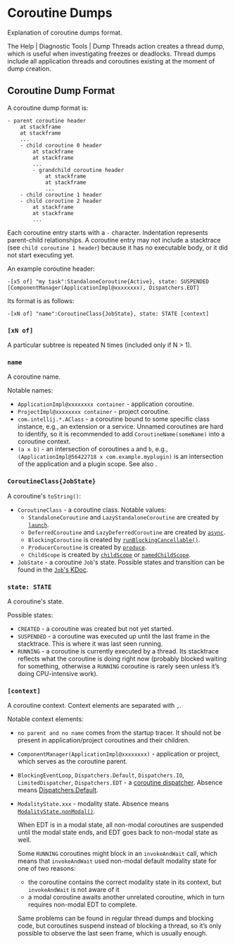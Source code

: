 <!-- Copyright 2000-2024 JetBrains s.r.o. and contributors. Use of this source code is governed by the Apache 2.0 license. -->

# Coroutine Dumps

<link-summary>Explanation of coroutine dumps format.</link-summary>

<include from="coroutines_snippets.md" element-id="learnCoroutines"/>

The <ui-path>Help | Diagnostic Tools | Dump Threads</ui-path> action creates a thread dump, which is useful when investigating freezes or deadlocks.
Thread dumps include all application threads and coroutines existing at the moment of dump creation.

## Coroutine Dump Format

A coroutine dump format is:

```
- parent coroutine header
	at stackframe
	at stackframe
	...
	- child coroutine 0 header
		at stackframe
		at stackframe
		...
		- grandchild coroutine header
			at stackframe
			at stackframe
			...
	- child coroutine 1 header
	- child coroutine 2 header
		at stackframe
		at stackframe
		...
```

Each coroutine entry starts with a `-` character.
Indentation represents parent-child relationships.
A coroutine entry may not include a stacktrace (see `child coroutine 1 header`) because it has no executable body, or it did not start executing yet.

An example coroutine header:
```
-[x5 of] "my task":StandaloneCoroutine{Active}, state: SUSPENDED [ComponentManager(ApplicationImpl@xxxxxxxx), Dispatchers.EDT]
```

Its format is as follows:
```
-[xN of] "name":CoroutineClass{JobState}, state: STATE [context]
```

### `[xN of]`

A particular subtree is repeated N times (included only if N > 1).

### `name`

A coroutine name.

Notable names:
- `ApplicationImpl@xxxxxxxx container` - application coroutine.
- `ProjectImpl@xxxxxxxx container` - project coroutine.
- `com.intellij.*.AClass` - a coroutine bound to some specific class instance, e.g., an extension or a service.
  Unnamed coroutines are hard to identify, so it is recommended to add `CoroutineName(someName)` into a coroutine context.
- `(a x b)` - an intersection of coroutines `a` and `b`, e.g., `(ApplicationImpl@56422718 x com.example.myplugin)` is an intersection of the application and a plugin scope.
  See also [](coroutine_scopes.md#intersection-scopes).

### `CoroutineClass{JobState}`

A coroutine's `toString()`:
- `CoroutineClass` - a coroutine class. Notable values:
    - `StandaloneCoroutine` and `LazyStandaloneCoroutine` are created by [`launch`](https://kotlinlang.org/api/kotlinx.coroutines/kotlinx-coroutines-core/kotlinx.coroutines/launch.html).
    - `DeferredCoroutine` and `LazyDeferredCoroutine` are created by [`async`](https://kotlinlang.org/api/kotlinx.coroutines/kotlinx-coroutines-core/kotlinx.coroutines/async.html).
    - `BlockingCoroutine` is created by [`runBlockingCancellable()`](%gh-ic%/platform/core-api/src/com/intellij/openapi/progress/coroutines.kt).
    - `ProducerCoroutine` is created by [`produce`](https://kotlinlang.org/api/kotlinx.coroutines/kotlinx-coroutines-core/kotlinx.coroutines.channels/produce.html).
    - `ChildScope` is created by [`childScope`](%gh-ic-master%/platform/util/coroutines/src/coroutineScope.kt) or [`namedChildScope`](%gh-ic-master%/platform/util/coroutines/src/coroutineScope.kt).
- `JobState` - a coroutine `Job`'s state.
  Possible states and transition can be found in the [`Job`'s KDoc](https://kotlinlang.org/api/kotlinx.coroutines/kotlinx-coroutines-core/kotlinx.coroutines/-job/).

### `state: STATE`

A coroutine's state.

Possible states:
- `CREATED` - a coroutine was created but not yet started.
- `SUSPENDED` - a coroutine was executed up until the last frame in the stacktrace.
  This is where it was last seen running.
- `RUNNING` - a coroutine is currently executed by a thread.
  Its stacktrace reflects what the coroutine is doing right now (probably blocked waiting for something, otherwise a `RUNNING` coroutine is rarely seen unless it’s doing CPU-intensive work).

### `[context]`

A coroutine context.
Context elements are separated with `,`.

Notable context elements:
- `no parent and no name` comes from the startup tracer.
  It should not be present in application/project coroutines and their children.
- `ComponentManager(ApplicationImpl@xxxxxxxx)` - application or project, which serves as the coroutine parent.
- `BlockingEventLoop`, `Dispatchers.Default`, `Dispatchers.IO`, `LimitedDispatcher`, `Dispatchers.EDT` - a [coroutine dispatcher](coroutine_dispatchers.md).
  Absence means [Dispatchers.Default](coroutine_dispatchers.md#default-dispatcher).
- `ModalityState.xxx` - modality state.
  Absence means [`ModalityState.nonModal()`](%gh-ic%/platform/core-api/src/com/intellij/openapi/application/ModalityState.java).

  When EDT is in a modal state, all non-modal coroutines are suspended until the modal state ends, and EDT goes back to non-modal state as well.

  Some `RUNNING` coroutines might block in an `invokeAndWait` call, which means that `invokeAndWait` used non-modal default modality state for one of two reasons:
    - the coroutine contains the correct modality state in its context, but `invokeAndWait` is not aware of it
    - a modal coroutine awaits another unrelated coroutine, which in turn requires non-modal EDT to complete.

  Same problems can be found in regular thread dumps and blocking code, but coroutines suspend instead of blocking a thread, so it’s only possible to observe the last seen frame, which is usually enough.

<include from="snippets.md" element-id="missingContent"/>
